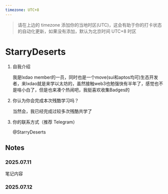 ```yaml
---
timezone: UTC+8
---
```


> 请在上边的 timezone 添加你的当地时区(UTC)，这会有助于你的打卡状态的自动化更新，如果没有添加，默认为北京时间 UTC+8 时区


# StarryDeserts

1. 自我介绍

   我是lxdao member的一员，同时也是一个move(sui和aptos均可)生态开发者，来lxdao就是来学以太坊的，虽然接触web3也勉强快有半年了，感觉也不是啥小白了，但是也来凑个热闹吧，我挺喜欢收集Badges的

2. 你认为你会完成本次残酷学习吗？

   当然会，我已经完成过较多次残酷共学了

3. 你的联系方式（推荐 Telegram）

   @StarryDeserts

## Notes

<!-- Content_START -->

### 2025.07.11

笔记内容

### 2025.07.12

<!-- Content_END -->
